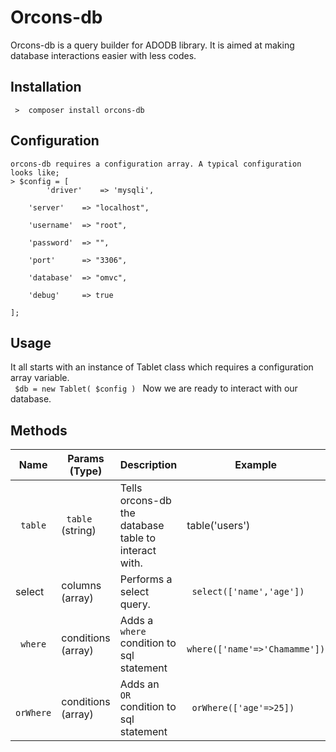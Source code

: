 

# Orcons-db 
Orcons-db is a query builder for ADODB library. It is aimed at making database interactions easier with less codes.
## Installation
 	 >  composer install orcons-db 
	 
## Configuration
	orcons-db requires a configuration array. A typical configuration looks like;
	> $config = [
	    	'driver' 	=> 'mysqli',

		'server' 	=> "localhost",

		'username' 	=> "root",

		'password' 	=> "",

		'port' 		=> "3306",

		'database' 	=> "omvc",

		'debug' 	=> true

	];

## Usage 
It all starts with an instance of  Tablet class which requires a configuration array variable.  
<code> $db = new Tablet( $config ) </code>
Now we are ready to interact with our database. 

## Methods 
|Name  |Params (Type) |Description | Example |
|------- |--------- |------ |------|
|<code> table </code> |  <code> table  </code>(string) | Tells orcons-db the database table to interact with. | table('users')  |
|select|columns (array) | Performs a select query. | <code> select(['name','age']) </code>|
|<code> where </code> | conditions (array)| Adds a <code> where </code> condition to sql statement | <code> where(['name'=>'Chamamme'])</code>|
|<code> orWhere </code> | conditions (array)| Adds an <code> OR </code> condition to sql statement | <code> orWhere(['age'=>25])</code>|

		
	
